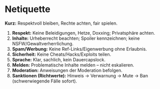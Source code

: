 # Netiquette

**Kurz:** Respektvoll bleiben, Rechte achten, fair spielen.

1. **Respekt:** Keine Beleidigungen, Hetze, Doxxing; Privatsphäre achten.  
2. **Inhalte:** Urheberrecht beachten; Spoiler kennzeichnen; keine NSFW/Gewaltverherrlichung.  
3. **Spam/Werbung:** Keine Ref-Links/Eigenwerbung ohne Erlaubnis.  
4. **Sicherheit:** Keine Cheats/Hacks/Exploits teilen.  
5. **Sprache:** Klar, sachlich, kein Dauercapslock.  
6. **Melden:** Problematische Inhalte melden – nicht eskalieren.  
7. **Moderation:** Anweisungen der Moderation befolgen.  
8. **Sanktionen (Richtwerte):** Hinweis → Verwarnung → Mute → Ban (schwerwiegende Fälle sofort).
